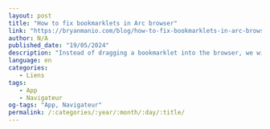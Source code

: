```yaml
---
layout: post
title: "How to fix bookmarklets in Arc browser"
link: "https://bryanmanio.com/blog/how-to-fix-bookmarklets-in-arc-browser/"
author: N/A
published_date: "19/05/2024"
description: "Instead of dragging a bookmarklet into the browser, we will use a free tool to generate an extension that will execute the JavaScript for us."
language: en
categories:
   - Liens
tags:
   - App
   - Navigateur
og-tags: "App, Navigateur"
permalink: /:categories/:year/:month/:day/:title/
---
```


